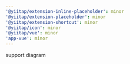 ```yaml
---
'@yiitap/extension-inline-placeholder': minor
'@yiitap/extension-placeholder': minor
'@yiitap/extension-shortcut': minor
'@yiitap/icon': minor
'@yiitap/vue': minor
'app-vue': minor
---
```


support diagram
